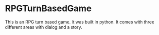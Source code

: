 # RPGTurnBasedGame
This is an RPG turn based game. It was built in python. It comes with three different areas with dialog and a story.
